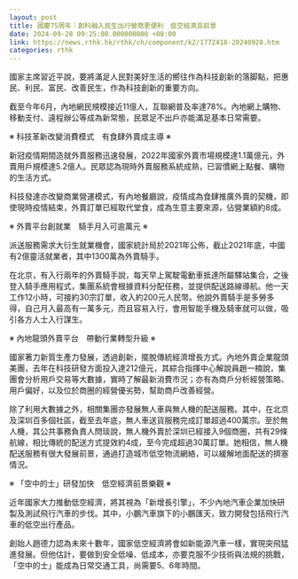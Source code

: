 ```yaml
---
layout: post
title: 國慶75周年｜創科融入民生出行營商更便利　低空經濟具前景
date: 2024-09-28 09:25:00.000000000 +08:00
link: https://news.rthk.hk/rthk/ch/component/k2/1772418-20240928.htm
categories: rthk
---
```


國家主席習近平說，要將滿足人民對美好生活的嚮往作為科技創新的落脚點，把惠民、利民、富民、改善民生，作為科技創新的重要方向。

截至今年6月，內地網民規模接近11億人，互聯網普及率達78%。內地網上購物、移動支付、遠程辦公等成為新常態，民眾足不出戶亦能滿足基本日常需要。

※ 科技革新改變消費模式　有食肆外賣成主導 ※　

新冠疫情期間造就外賣服務迅速發展，2022年國家外賣市場規模達1.1萬億元，外賣用戶規模達5.2億人。民眾認為現時外賣服務系統成熟，已習慣網上點餐、購物的生活方式。

科技發達亦改變商業營運模式，有內地餐廳說，疫情成為食肆推廣外賣的契機，即使現時疫情結束，外賣訂單已經取代堂食，成為生意主要來源，佔營業額約8成。

※ 外賣平台創就業　騎手月入可逾萬元 ※　

派送服務需求大衍生就業機會，國家統計局於2021年公佈，截止2021年底，中國有2億靈活就業者，其中1300萬為外賣騎手。

在北京，有入行兩年的外賣騎手說，每天早上駕駛電動車抵達所屬驛站集合，之後登入騎手應用程式，集團系統會根據資料分配任務，並提供配送路線導航。他一天工作12小時，可接約30宗訂單，收入約200元人民幣。他說外賣騎手是多勞多得，自己月入最高有一萬多元，而且容易入行，會用智能手機及騎車就可以做，吸引各方人士入行謀生。

※ 內地龍頭外賣平台　帶動行業轉型升級 ※　

國家著力新質生產力發展，透過創新，擺脫傳統經濟增長方式。內地外賣企業龍頭美團，去年在科技研發方面投入達212億元，其綜合指揮中心解說員趙一楠說，集團會分析用戶交易等大數據，實時了解最新消費市況；亦有為商戶分析經營策略、用戶偏好，以及位於商圈的經營優劣勢，幫助商戶改善經營。

除了利用大數據之外，相關集團亦發展無人車與無人機的配送服務。其中，在北京及深圳百多個社區，截至去年底，無人車送貨服務完成訂單超過400萬宗。至於無人機，其公共事務負責人閆琰說，無人機外賣於深圳已經接入9個商圈，共有29條航線，相比傳統的配送方式提效約4成，至今完成超過30萬訂單。她相信，無人機配送服務有很大發展前景，通過打造城市低空物流網絡，可以緩解地面配送的擠塞情況。

※ 「空中的士」研發加快　低空經濟前景樂觀 ※　

近年國家大力推動低空經濟，將其視為「新增長引擎」，不少內地汽車企業加快研製及測試飛行汽車的步伐。其中，小鵬汽車旗下的小鵬匯天，致力開發包括飛行汽車的低空出行產品。

創始人趙德力認為未來十數年，國家低空經濟將會如新能源汽車一樣，實現突飛猛進發展。但他估計，要做到安全低噪、低成本，亦要克服不少技術與法規的挑戰，「空中的士」能成為日常交通工具，尚需要5、6年時間。
